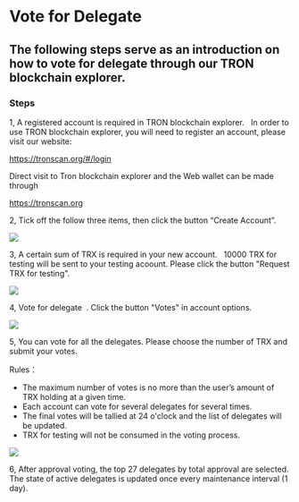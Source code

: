 # Vote for Delegate

## The following steps serve as an introduction on how to vote for delegate through our TRON blockchain explorer.

### Steps

1, A registered account is required in TRON blockchain explorer.   In order to use TRON blockchain explorer, you will need to register an account, please visit our website:    

   https://tronscan.org/#/login

   Direct visit to Tron blockchain explorer and the Web wallet can be made through

   https://tronscan.org   

2, Tick off the follow three items, then click the button “Create Account”.     

![](https://raw.githubusercontent.com/ybhgenius/Documentation/master/images/running_a_delegate/create_account.png)

3, A certain sum of TRX is required in your new account.   10000 TRX for testing will be sent to your testing acoount. Please click the button "Request TRX for testing".  

![](https://raw.githubusercontent.com/ybhgenius/Documentation/master/images/running_a_delegate/request_for_testing.png)

4, Vote for delegate  . Click the button "Votes" in account options.  

![](https://raw.githubusercontent.com/ybhgenius/Documentation/master/images/running_a_delegate/votes.png)

5, You can vote for all the delegates. Please choose the number of TRX and submit your votes.  

Rules：
   + The maximum number of votes is no more than the user’s amount of TRX holding at a given time.
   + Each account can vote for several delegates for several times.
   + The final votes will be tallied at 24 o'clock and the list of delegates will be updated.
   + TRX for testing will not be consumed in the voting process.

![](https://raw.githubusercontent.com/ybhgenius/Documentation/master/images/running_a_delegate/submit_vote.png)

6, After approval voting, the top 27 delegates by total approval are selected. The state of active delegates is updated once every maintenance interval (1 day).
